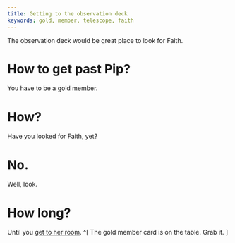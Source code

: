 ```yaml
---
title: Getting to the observation deck
keywords: gold, member, telescope, faith
---
```


The observation deck would be great place to look for Faith.

# How to get past Pip?
You have to be a gold member.

# How?
Have you looked for Faith, yet?

# No.
Well, look.

# How long?
Until you [get to her room](040-faith/010-faiths-room.md). ^[ The gold member card is on the table. Grab it. ]
